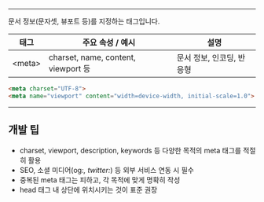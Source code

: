 
---
문서 정보(문자셋, 뷰포트 등)를 지정하는 태그입니다.


| 태그           | 주요 속성 / 예시                         | 설명              |
| ------------ | ---------------------------------- | --------------- |
| &lt;meta&gt; | charset, name, content, viewport 등 | 문서 정보, 인코딩, 반응형 |


```html
<meta charset="UTF-8">
<meta name="viewport" content="width=device-width, initial-scale=1.0">
```

---

## 개발 팁
- charset, viewport, description, keywords 등 다양한 목적의 meta 태그를 적절히 활용
- SEO, 소셜 미디어(og:*, twitter:*) 등 외부 서비스 연동 시 필수
- 중복된 meta 태그는 피하고, 각 목적에 맞게 명확히 작성
- head 태그 내 상단에 위치시키는 것이 표준 권장
